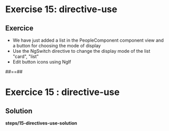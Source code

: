 <!-- .slide: class="exercice" -->

# Exercise 15: directive-use

## Exercice<br>

-   We have just added a list in the PeopleComponent component view and a button for choosing the mode of
    display
-   Use the NgSwitch directive to change the display mode of the list "card", "list"
-   Edit button icons using NgIf

##==##

<!-- .slide: class="exercice full-center" -->

# Exercice 15 : directive-use

## Solution

<b>steps/15-directives-use-solution</b>
